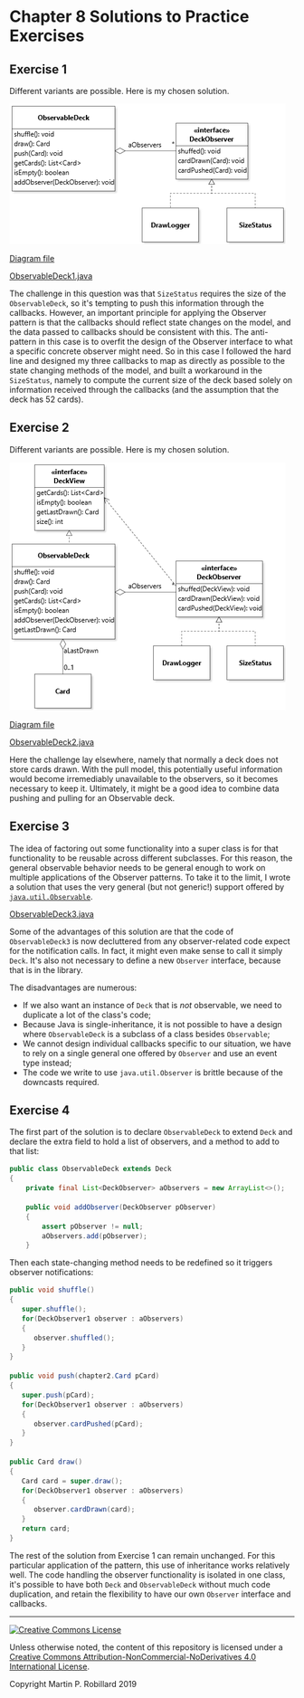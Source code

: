 # Chapter 8 Solutions to Practice Exercises

## Exercise 1

Different variants are possible. Here is my chosen solution.

![](c8-exercise1.png)

[Diagram file](c8-exercise1.class.jet)

[ObservableDeck1.java](../solutions-code/chapter8/ObservableDeck1.java)

The challenge in this question was that `SizeStatus` requires the size of the `ObservableDeck`, so it's tempting to push this information through the callbacks. However, an important principle for applying the Observer pattern is that the callbacks should reflect state changes on the model, and the data passed to callbacks should be consistent with this. The anti-pattern in this case is to overfit the design of the Observer interface to what a specific concrete observer might need. So in this case I followed the hard line and designed my three callbacks to map as directly as possible to the state changing methods of the model, and built a workaround in the `SizeStatus`, namely to compute the current size of the deck based solely on information received through the callbacks (and the assumption that the deck has 52 cards).

## Exercise 2

Different variants are possible. Here is my chosen solution.

![](c8-exercise2.png)

[Diagram file](c8-exercise2.class.jet)

[ObservableDeck2.java](../solutions-code/chapter8/ObservableDeck2.java)

Here the challenge lay elsewhere, namely that normally a deck does not store cards drawn. With the pull model, this potentially useful information would become irremediably unavailable to the observers, so it becomes necessary to keep it. Ultimately, it might be a good idea to combine data pushing and pulling for an Observable deck.

## Exercise 3

The idea of factoring out some functionality into a super class is for that functionality to be reusable across different subclasses. For this reason, the general observable behavior needs to be general enough to work on multiple applications of the Observer patterns. To take it to the limit, I wrote a solution that uses the very general (but not generic!) support offered by [`java.util.Observable`](https://docs.oracle.com/javase/8/docs/api/java/util/Observable.html).

[ObservableDeck3.java](../solutions-code/chapter8/ObservableDeck3.java)

Some of the advantages of this solution are that the code of `ObservableDeck3` is now decluttered from any observer-related code expect for the notification calls. In fact, it might even make sense to call it simply `Deck`. It's also not necessary to define a new `Observer` interface, because that is in the library. 

The disadvantages are numerous:

* If we also want an instance of `Deck` that is *not* observable, we need to duplicate a lot of the class's code;
* Because Java is single-inheritance, it is not possible to have a design where `ObservableDeck` is a subclass of a class besides `Observable`; 
* We cannot design individual callbacks specific to our situation, we have to rely on a single general one offered by `Observer` and use an event type instead;
* The code we write to use `java.util.Observer` is brittle because of the downcasts required.

## Exercise 4

The first part of the solution is to declare `ObservableDeck` to extend `Deck` and declare the extra field to hold a list of observers, and a method to add to that list:

```java
public class ObservableDeck extends Deck
{
	private final List<DeckObserver> aObservers = new ArrayList<>();
	
	public void addObserver(DeckObserver pObserver)
	{
		assert pObserver != null;
		aObservers.add(pObserver);
	}
```

Then each state-changing method needs to be redefined so it triggers observer notifications:


```java
public void shuffle()
{
   super.shuffle();
   for(DeckObserver1 observer : aObservers)
   {
      observer.shuffled();
   }
}

public void push(chapter2.Card pCard)
{
   super.push(pCard);
   for(DeckObserver1 observer : aObservers)
   {
      observer.cardPushed(pCard);
   }
}
	
public Card draw()
{
   Card card = super.draw();
   for(DeckObserver1 observer : aObservers)
   {
      observer.cardDrawn(card);
   }
   return card;
}

```

The rest of the solution from Exercise 1 can remain unchanged. For this particular application of the pattern, this use of inheritance works relatively well. The code handling the observer functionality is isolated in one class, it's possible to have both `Deck` and `ObservableDeck` without much code duplication, and retain the flexibility to have our own `Observer` interface and callbacks.

---
<a rel="license" href="http://creativecommons.org/licenses/by-nc-nd/4.0/"><img alt="Creative Commons License" style="border-width:0" src="https://i.creativecommons.org/l/by-nc-nd/4.0/88x31.png" /></a>

Unless otherwise noted, the content of this repository is licensed under a <a rel="license" href="http://creativecommons.org/licenses/by-nc-nd/4.0/">Creative Commons Attribution-NonCommercial-NoDerivatives 4.0 International License</a>. 

Copyright Martin P. Robillard 2019